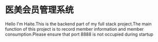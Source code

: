 # 医美会员管理系统
Hello I'm Haite.This is the backend part of my full stack project.The main function of this project is to record member information and member consumption.Please ensure that port 8888 is not occupied during startup
